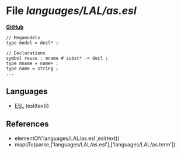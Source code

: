 # File _languages/LAL/as.esl_
**[GitHub](https://github.com/softlang/yas/blob/master/languages/LAL/as.esl)**
```
// Megamodels
type model = decl* ;

// Declarations
symbol reuse : mname # subst* -> decl ;
type mname = name+ ;
type name = string ;
...
```

## Languages
* [ESL](../languages/ESL.md) (esl(text))

## References
* elementOf('languages/LAL/as.esl',esl(text))
* mapsTo(parse,['languages/LAL/as.esl'],['languages/LAL/as.term'])
